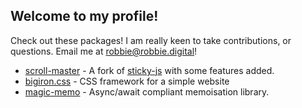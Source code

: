 ## Welcome to my profile!

Check out these packages! I am really keen to take contributions,
or questions. Email me at robbie@robbie.digital!

- [scroll-master](https://www.npmjs.com/package/scroll-master) - A fork of [sticky-js](https://rgalus.github.io/sticky-js/) with some features added.
- [bigiron.css](https://bigiron.robbie.digital/) - CSS framework for a simple website
- [magic-memo](https://www.npmjs.com/package/magic-memo) - Async/await compliant memoisation library.
